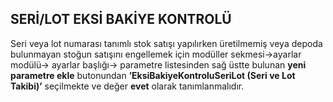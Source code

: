 ## SERİ/LOT EKSİ BAKİYE KONTROLÜ
Seri veya lot numarası tanımlı stok satışı yapılırken üretilmemiş veya depoda bulunmayan stoğun satışını engellemek için modüller sekmesi->ayarlar modülü-> ayarlar başlığı-> parametre listesinden sağ üstte bulunan **yeni parametre ekle** butonundan **’EksiBakiyeKontroluSeriLot (Seri ve Lot Takibi)’** seçilmekte ve değer **evet** olarak tanımlanmalıdır. 
